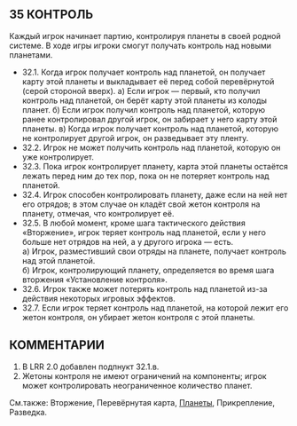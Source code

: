 35 КОНТРОЛЬ
---

Каждый игрок начинает партию, контролируя планеты в своей родной системе. В ходе игры игроки смогут получать контроль над новыми планетами.
* 32.1. Когда игрок получает контроль над планетой, он получает карту этой планеты и выкладывает её перед собой перевёрнутой (серой стороной вверх).
  а) Если игрок — первый, кто получил контроль над планетой, он берёт карту этой планеты из колоды планет.
  б) Если игрок получил контроль над планетой, которую ранее контролировал другой игрок, он забирает у него карту этой планеты.
  в) Когда игрок получает контроль над планетой, которую не контролирует другой игрок, он разведывает эту пленту.
* 32.2. Игрок не может получить контроль над планетой, которую он уже контролирует.
* 32.3. Пока игрок контролирует планету, карта этой планеты остаётся лежать перед ним до тех пор, пока он не потеряет контроль над планетой.
* 32.4. Игрок способен контролировать планету, даже если на ней нет его отрядов; в этом случае он кладёт свой жетон контроля на планету, отмечая, что контролирует её.
* 32.5. В любой момент, кроме шага тактического действия «Вторжение», игрок теряет контроль над планетой, если у него больше нет отрядов на ней, а у другого игрока — есть.  
  а) Игрок, разместивший свои отряды на планете, получает контроль над этой планетой.  
  б) Игрок, контролирующий планету, определяется во время шага вторжения «Установление контроля».  
* 32.6. Игрок также может потерять контроль над планетой из-за действия некоторых игровых эффектов.
* 32.7. Если игрок теряет контроль над планетой, на которой лежит его жетон контроля, он убирает жетон контроля с этой планеты.

КОММЕНТАРИИ
---
1) В LRR 2.0 добавлен подпнукт 32.1.в.
2) Жетоны контроля не имеют ограничений на компоненты; игрок может контролировать неограниченное количество планет.

См.также: Вторжение, Перевёрнутая карта, [Планеты](planets.md), Прикрепление, Разведка.
